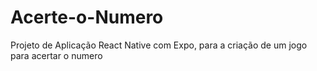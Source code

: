 # Acerte-o-Numero
Projeto de Aplicação React Native com Expo, para a criação de um jogo para acertar o numero
